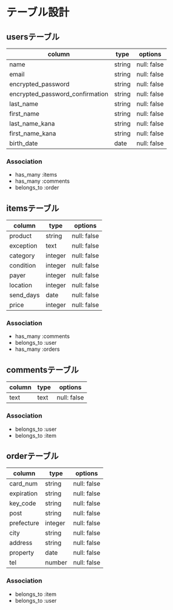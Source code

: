 # テーブル設計


## usersテーブル
|    column                       |  type  |    options  |
| ------------------------------- | ------ | ----------- |
| name                            | string | null: false |
| email                           | string | null: false |
| encrypted_password              | string | null: false |
| encrypted_password_confirmation | string | null: false |
| last_name                       | string | null: false |
| first_name                      | string | null: false |
| last_name_kana                  | string | null: false |
| first_name_kana                 | string | null: false |
| birth_date                      | date   | null: false |

### Association
- has_many :items
- has_many :comments
- belongs_to :order


## itemsテーブル
|    column             |  type   |   options   |
| --------------------- | ------  | ----------- |
| product               | string  | null: false |
| exception             | text    | null: false |
| category              | integer | null: false |
| condition             | integer | null: false |
| payer                 | integer | null: false |
| location              | integer | null: false |
| send_days             | date    | null: false |
| price                 | integer | null: false |

### Association
- has_many :comments
- belongs_to :user
- has_many :orders


## commentsテーブル
|    column             |  type  |   options   |
| --------------------- | ------ | ----------- |
| text                  | text   | null: false |

### Association
- belongs_to :user
- belongs_to :item

## orderテーブル
|    column             |  type   |   options   |
| --------------------- | ------- | ----------- |
| card_num              | string  | null: false |
| expiration            | string  | null: false |
| key_code              | string  | null: false |
| post                  | string  | null: false |
| prefecture            | integer | null: false |
| city                  | string  | null: false |
| address               | string  | null: false |
| property              | date    | null: false |
| tel                   | number  | null: false |

### Association
- belongs_to :item
- belongs_to :user


